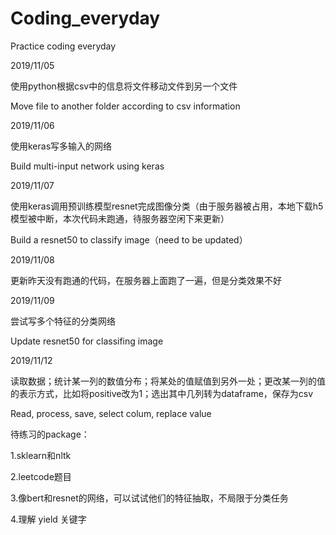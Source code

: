# Coding_everyday
Practice coding everyday

2019/11/05 

使用python根据csv中的信息将文件移动文件到另一个文件 

Move file to another folder according to csv information

2019/11/06

使用keras写多输入的网络

Build multi-input network using keras

2019/11/07

使用keras调用预训练模型resnet完成图像分类（由于服务器被占用，本地下载h5模型被中断，本次代码未跑通，待服务器空闲下来更新）

Build a resnet50 to classify image（need to be updated）

2019/11/08

更新昨天没有跑通的代码，在服务器上面跑了一遍，但是分类效果不好

2019/11/09

尝试写多个特征的分类网络

Update resnet50 for classifing image

2019/11/12

读取数据；统计某一列的数值分布；将某处的值赋值到另外一处；更改某一列的值的表示方式，比如将positive改为1；选出其中几列转为dataframe，保存为csv

Read, process, save, select colum, replace value

待练习的package：

1.sklearn和nltk

2.leetcode题目

3.像bert和resnet的网络，可以试试他们的特征抽取，不局限于分类任务

4.理解 yield 关键字
